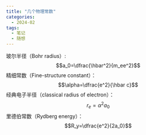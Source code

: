 ```yaml
---
title: "几个物理常数"
categories:
  - 2024-02
tags:
  - 笔记
  - 随想
---
```


玻尔半径（Bohr radius）:
$$a_0=\dfrac{\hbar^2}{m_ee^2}$$
精细常数（Fine-structure constant）：
$$\alpha=\dfrac{e^2}{\hbar c}$$
经典电子半径（classical radius of electron）：
$$r_e=\alpha^2a_0$$
里德伯常数（Rydberg energy）：
$$R_y=\dfrac{e^2}{2a_0}$$
